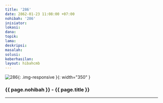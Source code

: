 ```yaml
---
title: '286'
date: 2862-01-23 11:08:00 +07:00
nohibah: '286'
inisiator:
lokasi:
dana:
topik:
lama:
deskripsi:
masalah:
solusi:
keberhasilan:
layout: hibahcmb
---
```


![286](/static/img/hibahcmb/286.png){: .img-responsive }{: width="350" }

### {{ page.nohibah }} - {{ page.title }}

---
